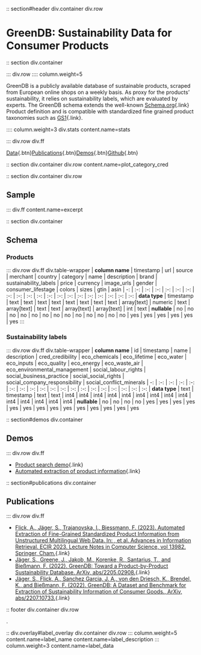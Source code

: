 
:: section#header div.container div.row

# GreenDB: Sustainability Data for Consumer Products

:: section div.container

::: div.row
:::: column.weight=5

GreenDB is a publicly available database of sustainable products, scraped from European online shops on a weekly basis. As proxy for the products’ sustainability, it relies on sustainability labels, which are evaluated by experts. The GreenDB schema extends the well-known [Schema.org](https://www.schema.org){.link} Product definition and is compatible with standardized fine grained product taxonomies such as [GS1](https://gpc-browser.gs1.org){.link}.

:::: column.weight=3 div.stats content.name=stats

::: div.row div.ff

[Data](https://doi.org/10.5281/zenodo.6078038){.btn}[Publications](#publications){.btn}[Demos](#demos){.btn}[Github](https://github.com/calgo-lab/green-db/){.btn}

:: section div.container div.row content.name=plot_category_cred

:: section div.container div.row
## Sample
::: div.ff content.name=excerpt

:: section div.container
## Schema

### Products

::: div.row div.ff div.table-wrapper
| **column name** | timestamp | url | source | merchant | country | category | name | description | brand | sustainability_labels | price | currency | image_urls | gender | consumer_lifestage | colors | sizes | gtin | asin
| -: | :-: | :-: | :-: | :-: | :-: | :-: | :-: | :-: | :-: | :-: | :-: | :-: | :-: | :-: | :-: | :-: | :-: | :-: | :-:
| **data type** | timestamp | text | text | text | text | text | text | text | text | array[text] | numeric | text | array[text] | text | text | array[text] | array[text] | int | text
| **nullable** | no | no | no | no | no | no | no | no | no | no | no | no | no | yes | yes | yes | yes | yes | yes
:::

### Sustainability labels

::: div.row div.ff div.table-wrapper
| **column name** | id | timestamp | name | description | cred_credibility | eco_chemicals | eco_lifetime | eco_water | eco_inputs | eco_quality | eco_energy | eco_waste_air | eco_environmental_management | social_labour_rights | social_business_practice | social_social_rights | social_company_responsibility | social_conflict_minerals
| -: | :-: | :-: | :-: | :-: | :-: | :-: | :-: | :-: | :-: | :-: | :-: | :-: | :-: | :-: | :-: | :-: | :-: | :-:
| **data type** | text | timestamp | text | text | int4 | int4 | int4 | int4 | int4 | int4 | int4 | int4 | int4 | int4 | int4 | int4 | int4 | int4
| **nullable** | no | no | no | no | yes | yes | yes | yes | yes | yes | yes | yes | yes | yes | yes | yes | yes | yes

:: section#demos div.container

## Demos

::: div.row div.ff
* [Product search demo](https://search.demo.calgo-lab.de/){.link}
* [Automated extraction of product information](https://product-classification.demo.calgo-lab.de/){.link}

:: section#publications div.container

## Publications

::: div.row div.ff

* [Flick, A., Jäger, S., Trajanovska, I., Biessmann, F. (2023). Automated Extraction of Fine-Grained Standardized Product Information from Unstructured Multilingual Web Data. In: , et al. Advances in Information Retrieval. ECIR 2023. Lecture Notes in Computer Science, vol 13982. Springer, Cham.](https://doi.org/10.1007/978-3-031-28241-6_19){.link}
* [Jäger, S., Greene, J., Jakob, M., Korenke, R., Santarius, T., and Bießmann, F. (2022). GreenDB: Toward a Product-by-Product Sustainability Database. ArXiv, abs/2205.02908.](https://arxiv.org/abs/2205.02908){.link}
* [Jäger, S., Flick, A., Sanchez Garcia, J. A., von den Driesch, K., Brendel, K., and Bießmann, F. (2022). GreenDB: A Dataset and Benchmark for Extraction of Sustainability Information of Consumer Goods., ArXiv, abs/2207.10733.](https://arxiv.org/abs/2207.10733){.link}

:: footer div.container div.row

.

:: div.overlay#label_overlay div.container div.row
::: column.weight=5 content.name=label_name content.name=label_description
::: column.weight=3 content.name=label_data